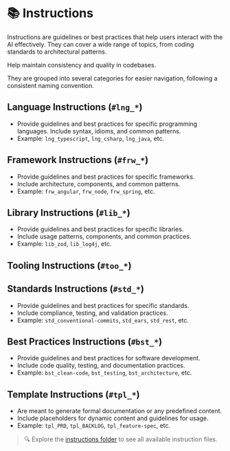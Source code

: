 # 📚 Instructions

Instructions are guidelines or best practices that help users interact with the AI effectively. They can cover a wide range of topics, from coding standards to architectural patterns.

Help maintain consistency and quality in codebases.

They are grouped into several categories for easier navigation, following a consistent naming convention.

## Language Instructions (`#lng_*`)
- Provide guidelines and best practices for specific programming languages.
 Include syntax, idioms, and common patterns.
 - Example: `lng_typescript`, `lng_csharp`, `lng_java`, etc.

## Framework Instructions (`#frw_*`)
- Provide guidelines and best practices for specific frameworks.
- Include architecture, components, and common patterns.
- Example: `frw_angular`, `frw_node`, `frw_spring`, etc.

## Library Instructions (`#lib_*`)
- Provide guidelines and best practices for specific libraries.
- Include usage patterns, components, and common practices.
- Example: `lib_zod`, `lib_log4j`, etc.

## Tooling Instructions (`#too_*`)

## Standards Instructions (`#std_*`)
- Provide guidelines and best practices for specific standards.
- Include compliance, testing, and validation practices.
- Example: `std_conventional-commits`, `std_ears`, `std_rest`, etc.

## Best Practices Instructions (`#bst_*`)
- Provide guidelines and best practices for software development.
- Include code quality, testing, and documentation practices.
- Example: `bst_clean-code`, `bst_testing`, `bst_architecture`, etc.

## Template Instructions (`#tpl_*`)
- Are meant to generate formal documentation or any predefined content.
- Include placeholders for dynamic content and guidelines for usage.
- Example: `tpl_PRD`, `tpl_BACKLOG`, `tpl_feature-spec`, etc.


> 🔍 Explore the [instructions folder](https://github.com/AIDDbot/AIDDbot/tree/main/.github/instructions) to see all available instruction files.